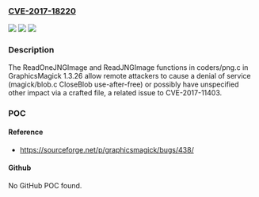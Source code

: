 ### [CVE-2017-18220](https://cve.mitre.org/cgi-bin/cvename.cgi?name=CVE-2017-18220)
![](https://img.shields.io/static/v1?label=Product&message=n%2Fa&color=blue)
![](https://img.shields.io/static/v1?label=Version&message=n%2Fa&color=blue)
![](https://img.shields.io/static/v1?label=Vulnerability&message=n%2Fa&color=brighgreen)

### Description

The ReadOneJNGImage and ReadJNGImage functions in coders/png.c in GraphicsMagick 1.3.26 allow remote attackers to cause a denial of service (magick/blob.c CloseBlob use-after-free) or possibly have unspecified other impact via a crafted file, a related issue to CVE-2017-11403.

### POC

#### Reference
- https://sourceforge.net/p/graphicsmagick/bugs/438/

#### Github
No GitHub POC found.

